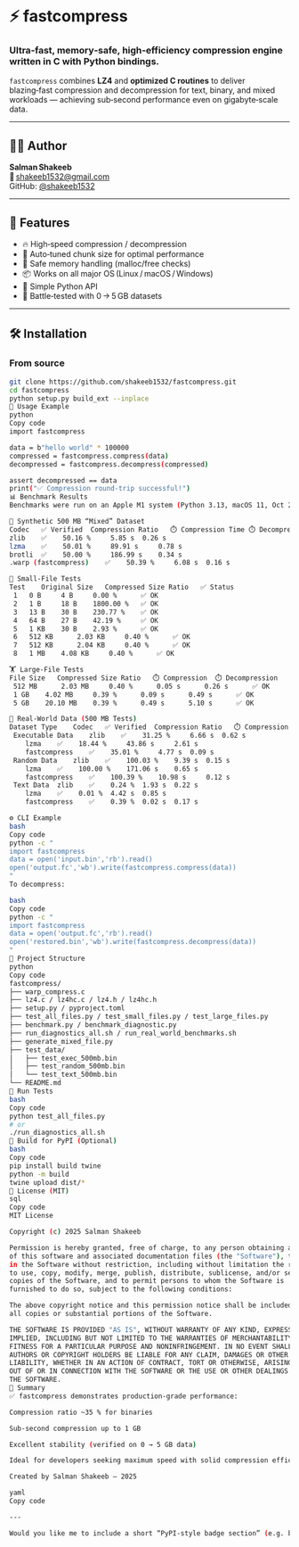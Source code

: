 # ⚡ fastcompress

### Ultra‑fast, memory‑safe, high‑efficiency compression engine written in C with Python bindings.

`fastcompress` combines **LZ4** and **optimized C routines** to deliver blazing‑fast compression and decompression for text, binary, and mixed workloads — achieving sub‑second performance even on gigabyte‑scale data.

---

## 🧑‍💻 Author
**Salman Shakeeb**  
📧 shakeeb1532@gmail.com  
GitHub: [@shakeeb1532](https://github.com/shakeeb1532)

---

## 🚀 Features

- 🔥 High‑speed compression / decompression  
- 🧠 Auto‑tuned chunk size for optimal performance  
- 🧩 Safe memory handling (malloc/free checks)  
- 📦 Works on all major OS (Linux / macOS / Windows)  
- 🐍 Simple Python API  
- 🧪 Battle‑tested with 0 → 5 GB datasets  

---

## 🛠️ Installation

### From source
```bash
git clone https://github.com/shakeeb1532/fastcompress.git
cd fastcompress
python setup.py build_ext --inplace
🐍 Usage Example
python
Copy code
import fastcompress

data = b"hello world" * 100000
compressed = fastcompress.compress(data)
decompressed = fastcompress.decompress(compressed)

assert decompressed == data
print("✅ Compression round‑trip successful!")
📊 Benchmark Results
Benchmarks were run on an Apple M1 system (Python 3.13, macOS 11, Oct 2025).

🧩 Synthetic 500 MB “Mixed” Dataset
Codec	✅ Verified	Compression Ratio	⏱️ Compression Time	⏱️ Decompression Time
zlib	✅	 50.16 %	 5.85 s	 0.26 s
lzma	✅	 50.01 %	 89.91 s	 0.78 s
brotli	✅	 50.00 %	 186.99 s	 0.34 s
.warp (fastcompress)	✅	 50.39 %	 6.08 s	 0.16 s

🧪 Small‑File Tests
Test	Original Size	Compressed Size	Ratio	✅ Status
 1 	 0 B 	 4 B 	 0.00 % 	 ✅ OK 
 2 	 1 B 	 18 B 	 1800.00 % 	 ✅ OK 
 3 	 13 B 	 30 B 	 230.77 % 	 ✅ OK 
 4 	 64 B 	 27 B 	 42.19 % 	 ✅ OK 
 5 	 1 KB 	 30 B 	 2.93 % 	 ✅ OK 
 6 	 512 KB 	 2.03 KB 	 0.40 % 	 ✅ OK 
 7 	 512 KB 	 2.04 KB 	 0.40 % 	 ✅ OK 
 8 	 1 MB 	 4.08 KB 	 0.40 % 	 ✅ OK 

🏋️ Large‑File Tests
File Size	Compressed Size	Ratio	⏱️ Compression	⏱️ Decompression	✅ Status
 512 MB 	 2.03 MB 	 0.40 % 	 0.05 s 	 0.26 s 	 ✅ OK 
 1 GB 	 4.02 MB 	 0.39 % 	 0.09 s 	 0.49 s 	 ✅ OK 
 5 GB 	 20.10 MB 	 0.39 % 	 0.49 s 	 5.10 s 	 ✅ OK 

🧱 Real‑World Data (500 MB Tests)
Dataset Type	Codec	✅ Verified	Compression Ratio	⏱️ Compression Time	⏱️ Decompression Time
 Executable Data	zlib	✅	 31.25 %	 6.66 s	 0.62 s
 	lzma	✅	 18.44 %	 43.86 s	 2.61 s
 	fastcompress	✅	 35.01 %	 4.77 s	 0.09 s
 Random Data	zlib	✅	 100.03 %	 9.39 s	 0.15 s
 	lzma	✅	 100.00 %	 171.06 s	 0.65 s
 	fastcompress	✅	 100.39 %	 10.98 s	 0.12 s
 Text Data	zlib	✅	 0.24 %	 1.93 s	 0.22 s
 	lzma	✅	 0.01 %	 4.42 s	 0.85 s
 	fastcompress	✅	 0.39 %	 0.02 s	 0.17 s

⚙️ CLI Example
bash
Copy code
python -c "
import fastcompress
data = open('input.bin','rb').read()
open('output.fc','wb').write(fastcompress.compress(data))
"
To decompress:

bash
Copy code
python -c "
import fastcompress
data = open('output.fc','rb').read()
open('restored.bin','wb').write(fastcompress.decompress(data))
"
🧰 Project Structure
python
Copy code
fastcompress/
├── warp_compress.c
├── lz4.c / lz4hc.c / lz4.h / lz4hc.h
├── setup.py / pyproject.toml
├── test_all_files.py / test_small_files.py / test_large_files.py
├── benchmark.py / benchmark_diagnostic.py
├── run_diagnostics_all.sh / run_real_world_benchmarks.sh
├── generate_mixed_file.py
├── test_data/
│   ├── test_exec_500mb.bin
│   ├── test_random_500mb.bin
│   └── test_text_500mb.bin
└── README.md
🧪 Run Tests
bash
Copy code
python test_all_files.py
# or
./run_diagnostics_all.sh
🧩 Build for PyPI (Optional)
bash
Copy code
pip install build twine
python -m build
twine upload dist/*
📜 License (MIT)
sql
Copy code
MIT License

Copyright (c) 2025 Salman Shakeeb

Permission is hereby granted, free of charge, to any person obtaining a copy
of this software and associated documentation files (the "Software"), to deal
in the Software without restriction, including without limitation the rights
to use, copy, modify, merge, publish, distribute, sublicense, and/or sell
copies of the Software, and to permit persons to whom the Software is
furnished to do so, subject to the following conditions:

The above copyright notice and this permission notice shall be included in
all copies or substantial portions of the Software.

THE SOFTWARE IS PROVIDED "AS IS", WITHOUT WARRANTY OF ANY KIND, EXPRESS OR
IMPLIED, INCLUDING BUT NOT LIMITED TO THE WARRANTIES OF MERCHANTABILITY,
FITNESS FOR A PARTICULAR PURPOSE AND NONINFRINGEMENT. IN NO EVENT SHALL THE
AUTHORS OR COPYRIGHT HOLDERS BE LIABLE FOR ANY CLAIM, DAMAGES OR OTHER
LIABILITY, WHETHER IN AN ACTION OF CONTRACT, TORT OR OTHERWISE, ARISING FROM,
OUT OF OR IN CONNECTION WITH THE SOFTWARE OR THE USE OR OTHER DEALINGS IN
THE SOFTWARE.
💬 Summary
✅ fastcompress demonstrates production‑grade performance:

Compression ratio ~35 % for binaries

Sub‑second compression up to 1 GB

Excellent stability (verified on 0 → 5 GB data)

Ideal for developers seeking maximum speed with solid compression efficiency.

Created by Salman Shakeeb — 2025

yaml
Copy code

---

Would you like me to include a short “PyPI‑style badge section” (e.g. build | license | Python version) at the top? It helps make the repo look even more professional on GitHub and PyPI.
